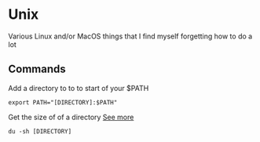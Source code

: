 # Unix

Various Linux and/or MacOS things that I find myself forgetting how to do a lot

## Commands

Add a directory to to to start of your $PATH
```shell
export PATH="[DIRECTORY]:$PATH"
```

Get the size of of a directory [See more](https://linuxize.com/post/how-get-size-of-file-directory-linux/)
```shell
du -sh [DIRECTORY]
```

